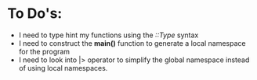 # To Do's:
 - I need to type hint my functions using the _::Type_ syntax
 - I need to construct the __main()__ function to generate a local 
namespace for the program
 - I need to look into |> operator to simplify the global namespace 
instead of using local namespaces.